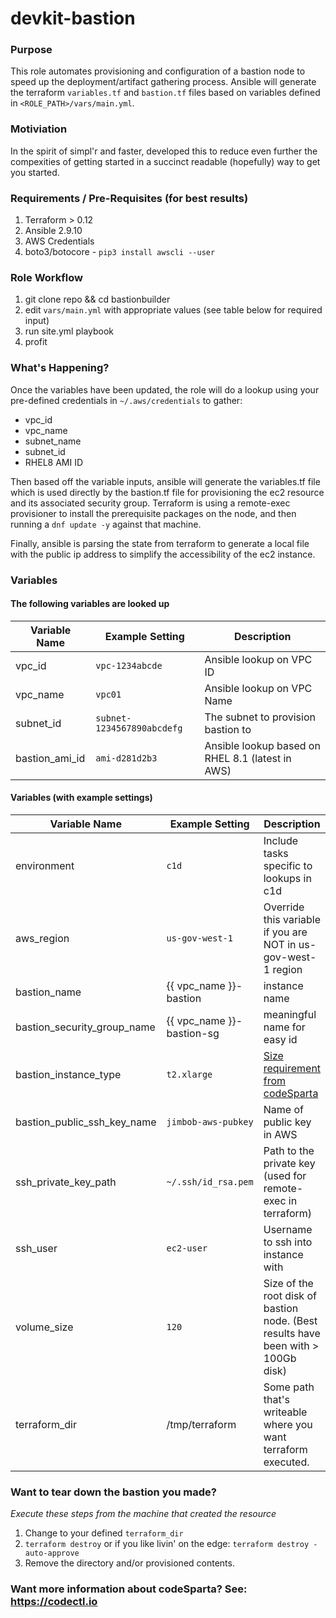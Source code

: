 # devkit-bastion
### Purpose
This role automates provisioning and configuration of a bastion node to 
speed up the deployment/artifact gathering process. Ansible will generate 
the terraform `variables.tf` and `bastion.tf` files  based on variables defined
in `<ROLE_PATH>/vars/main.yml`.

### Motiviation
In the spirit of simpl'r and faster, developed this to reduce even further the
compexities of getting started in a succinct readable (hopefully) way to get 
you started. 

### Requirements / Pre-Requisites (for best results)
1. Terraform > 0.12 
2. Ansible 2.9.10
3. AWS Credentials
4. boto3/botocore - `pip3 install awscli --user`

### Role Workflow
1. git clone repo && cd bastionbuilder
2. edit `vars/main.yml` with appropriate values (see table below for required input)
3. run site.yml playbook
4. profit

### What's Happening?
Once the variables have been updated, the role will do a lookup using your pre-defined
credentials in `~/.aws/credentials` to gather:
- vpc_id
- vpc_name
- subnet_name
- subnet_id 
- RHEL8 AMI ID 

Then based off the variable inputs, ansible will generate the variables.tf file which is used
directly by the bastion.tf file for provisioning the ec2 resource and its associated security group.
Terraform is using a remote-exec provisioner to install the prerequisite packages on the node, and 
then running a `dnf update -y` against that machine. 

Finally, ansible is parsing the state from terraform to generate a local file with the public ip 
address to simplify the accessibility of the ec2 instance.

### Variables

#### The following variables are looked up 
Variable Name | Example Setting | Description
------------- | ------------- | ---------------
vpc_id     | `vpc-1234abcde` | Ansible lookup on VPC ID
vpc_name   | `vpc01`         | Ansible lookup on VPC Name
subnet_id  | `subnet-1234567890abcdefg` | The subnet to provision bastion to
bastion_ami_id | `ami-d281d2b3` | Ansible lookup based on RHEL 8.1 (latest in AWS)

#### Variables (with example settings)
Variable Name | Example Setting | Description
------------- | --------------- | -----------
environment | `c1d` | Include tasks specific to lookups in c1d
aws_region   | `us-gov-west-1`  | Override this variable if you are NOT in us-gov-west-1 region
bastion_name | {{ vpc_name }}-bastion | instance name
bastion_security_group_name | {{ vpc_name }}-bastion-sg| meaningful name for easy id
bastion_instance_type | `t2.xlarge` | [Size requirement from codeSparta](https://codectl.io/docs/user-guide#user-provided-low-side-unrestricted-prep-node)
bastion_public_ssh_key_name | `jimbob-aws-pubkey` | Name of public key in AWS 
ssh_private_key_path | `~/.ssh/id_rsa.pem` | Path to the private key (used for remote-exec in terraform)
ssh_user | `ec2-user` | Username to ssh into instance with
volume_size | `120` | Size of the root disk of bastion node. (Best results have been with > 100Gb disk)
terraform_dir | /tmp/terraform | Some path that's writeable where you want terraform executed.


### Want to tear down the bastion you made?
*Execute these steps from the machine that created the resource*
1. Change to your defined `terraform_dir`
2. `terraform destroy` or if you like livin' on the edge: `terraform destroy -auto-approve`
3. Remove the directory and/or provisioned contents.

### Want more information about codeSparta? See: https://codectl.io

